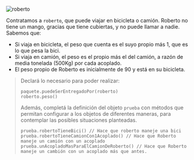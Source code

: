![roberto](https://upload.wikimedia.org/wikipedia/commons/thumb/e/e1/Truckdriver.jpg/320px-Truckdriver.jpg)

Contratamos a `roberto`, que puede viajar en bicicleta o camión. Roberto no tiene un mango, gracias que tiene cubiertas, y no puede llamar a nadie.
Sabemos que: 

* Si viaja en bicicleta, el peso que cuenta es el suyo propio más 1, que es lo que pesa la bici. 
* Si viaja en camión, el peso es el propio más el del camión, a razón de media tonelada (500Kg) por cada acoplado. 
* El peso propio de Roberto es inicialmente de 90 y está en su bicicleta.

> Declará lo necesario para poder realizar:
> 
> ```wollok
> paquete.puedeSerEntregadoPor(roberto)
> roberto.peso()
> ```
> 
> Además, completá la definición del objeto `prueba` con métodos que permitan configurar a los objetos de diferentes maneras, para contemplar las posibles situaciones planteadas. 
>
> ```wollok
> prueba.robertoTieneBici() // Hace que roberto maneje una bici
> prueba.robertoTieneCamionCon1Acoplado() // Hace que Roberto maneje un camión con un acoplado
> prueba.unAcopladoMasParaElCamionDeRoberto() // Hace que Roberto maneje un cambión con un acoplado más que antes.  
> ```
>
